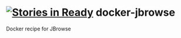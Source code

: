 [![Stories in Ready](https://badge.waffle.io/andrewcstewart/docker-jbrowse.png?label=ready&title=Ready)](https://waffle.io/andrewcstewart/docker-jbrowse)
docker-jbrowse
==============

Docker recipe for JBrowse
